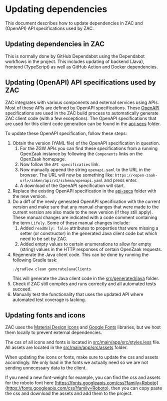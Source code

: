 # Updating dependencies

This document describes how to update dependencies in ZAC and (OpenAPI) API specifications used by ZAC.

## Updating dependencies in ZAC

This is normally done by GitHub Dependabot using the Dependabot workflows in the project.
This includes updating of backend (Java), frontend (TypeScript) as well as GitHub Action and Docker dependencies.

## Updating (OpenAPI) API specifications used by ZAC

ZAC integrates with various components and external services using APIs.
Most of these APIs are defined by OpenAPI specifications.
These [OpenAPI](https://www.openapis.org/) specifications are used in the ZAC build process to automatically generate ZAC client code
(with a few exceptions).
The OpenAPI specifications that are used for this client code generation can be found
in the [api-secs](../../src/main/resources/api-specs) folder.

To update these OpenAPI specification, follow these steps:

1. Obtain the version (YAML file) of the OpenAPI specification in question.
   1. For the ZGW APIs you can find these specifications from a running OpenZaak instance
by following the `Components` links on the OpenZaak homepage.
   2. Now follow the `API specificaties` link.
   3. Now manually append the string `openapi.yaml` to the URL in the browser. The URL will now be
something like: `https://<open-zaak-url>/zaken/api/v1/schema/openapi.yaml` and press enter.
   4. A download of the OpenAPI specification will start.
2. Replace the existing OpenAPI specification in the [api-secs](../../src/main/resources/api-specs) folder with the new version.
3. Do a diff of the newly generated OpenAPI specification with the current version and make sure that
any manual changes that were made to the current version are also made to the new version (if they still apply).
These manual changes are indicated with a code comment containing the term `Lifely`.
Some of these manual changes include:
   1. Added `readOnly: false` attributes to properties that were missing a setter (or constructor) in the generated
Java client code but which need to be set by ZAC.
   2. Added empty values to certain enumerations to allow for empty (string) values in the HTTP responses
of certain OpenZaak requests.
4. Regenerate the Java client code. This can be done by running the following Gradle task:
   ```shell
   ./gradlew clean generateJavaClients
   ```
   This will generate the Java client code in the [src/generated/java](../../src/generated/java) folder.
5. Check if ZAC still compiles and runs correctly and all automated tests succeed.
6. Manually test the functionality that uses the updated API where automated test coverage is lacking.

## Updating fonts and icons

ZAC uses the [Material Design Icons](https://materialdesignicons.com/) and [Google Fonts](https://fonts.google.com/) libraries, but we host them locally to prevent external dependencies.

The css of all icons and fonts is located in [src/main/app/src/styles.less](../../src/main/app/src/styles.less) file.
All assets are located in the [src/main/app/src/assets](../../src/main/app/src/assets) folder.

When updating the icons or fonts, make sure to update the css and assets accordingly. We only load in the fonts we actually need so we are not sending unnecessary data to the client.

If you need a new font-weight for example, you can find the css and assets for the roboto font here [https://fonts.googleapis.com/css?family=Roboto](https://fonts.googleapis.com/css?family=Roboto), then you can copy paste the css and download the assets and add them to the project.

